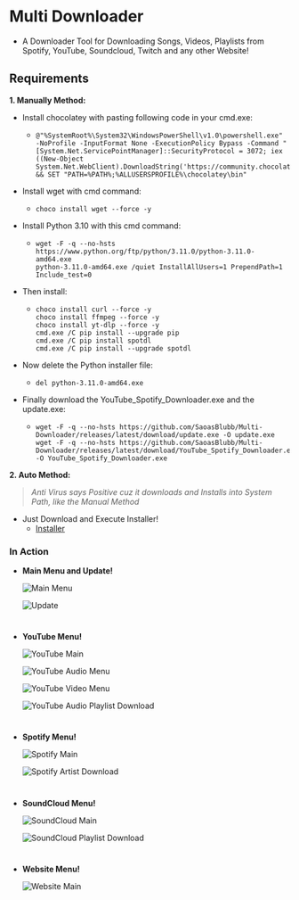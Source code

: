 # Multi Downloader
- A Downloader Tool for Downloading Songs, Videos, Playlists from Spotify, YouTube, Soundcloud, Twitch and any other Website!

## Requirements
__1. Manually Method:__
   - Install chocolatey with pasting following code in your cmd.exe:
     - ```
       @"%SystemRoot%\System32\WindowsPowerShell\v1.0\powershell.exe" -NoProfile -InputFormat None -ExecutionPolicy Bypass -Command "[System.Net.ServicePointManager]::SecurityProtocol = 3072; iex ((New-Object System.Net.WebClient).DownloadString('https://community.chocolatey.org/install.ps1'))" && SET "PATH=%PATH%;%ALLUSERSPROFILE%\chocolatey\bin"
       ```
   - Install wget with cmd command:
     - ```
       choco install wget --force -y
       ```
   - Install Python 3.10 with this cmd command:
     - ````
       wget -F -q --no-hsts https://www.python.org/ftp/python/3.11.0/python-3.11.0-amd64.exe
       python-3.11.0-amd64.exe /quiet InstallAllUsers=1 PrependPath=1 Include_test=0
       ````
   - Then install:
     - ```
       choco install curl --force -y
       choco install ffmpeg --force -y
       choco install yt-dlp --force -y
       cmd.exe /C pip install --upgrade pip
       cmd.exe /C pip install spotdl
       cmd.exe /C pip install --upgrade spotdl
       ```
   - Now delete the Python installer file:
     - ```
       del python-3.11.0-amd64.exe
       ```
   - Finally download the YouTube_Spotify_Downloader.exe and the update.exe:
     - ```
       wget -F -q --no-hsts https://github.com/SaoasBlubb/Multi-Downloader/releases/latest/download/update.exe -O update.exe
       wget -F -q --no-hsts https://github.com/SaoasBlubb/Multi-Downloader/releases/latest/download/YouTube_Spotify_Downloader.exe -O YouTube_Spotify_Downloader.exe
       ```

__2. Auto Method:__ 
  > *Anti Virus says Positive cuz it downloads and Installs into System Path, like the Manual Method*
   - Just Download and Execute Installer!
     - [Installer](https://github.com/SaoasBlubb/Multi-Downloader/releases/latest/download/Installer.bat)

### In Action
- __Main Menu and Update!__

  ![Main Menu](https://github.com/SaoasBlubb/Multi-Downloader/assets/56938581/63e35edc-7dd1-44b9-97ea-9ec98451aabd)

  ![Update](https://github.com/SaoasBlubb/Multi-Downloader/assets/56938581/97908d06-1b9f-4309-8361-bd65e5e7bfba)
#
- __YouTube Menu!__

  ![YouTube Main](https://github.com/SaoasBlubb/Multi-Downloader/assets/56938581/87c3e22d-bad9-4201-a6b5-b161b10ea79a)

  ![YouTube Audio Menu](https://github.com/SaoasBlubb/Multi-Downloader/assets/56938581/8d81457f-7560-4195-8f4a-3529438a5b21)

  ![YouTube Video Menu](https://github.com/SaoasBlubb/Multi-Downloader/assets/56938581/426c9fa3-a8eb-4968-a1af-2463ec0f431b)
  
  ![YouTube Audio Playlist Download](https://github.com/SaoasBlubb/Multi-Downloader/assets/56938581/b8835d8c-d5fd-408f-a739-a05f8a6040a9)
#
- __Spotify Menu!__

  ![Spotify Main](https://github.com/SaoasBlubb/Multi-Downloader/assets/56938581/f21b3341-45b8-4ec6-a493-345bd34ff7e8)

  ![Spotify Artist Download](https://github.com/SaoasBlubb/Multi-Downloader/assets/56938581/25e20721-9cc0-4ec9-8af3-f9d5fdcfff8d)
#
- __SoundCloud Menu!__

  ![SoundCloud Main](https://github.com/SaoasBlubb/Multi-Downloader/assets/56938581/3b6abaf8-d4ff-4bcb-ace5-0b159b052fa6)

  ![SoundCloud Playlist Download](https://github.com/SaoasBlubb/Multi-Downloader/assets/56938581/81e4a2bf-0885-4de6-9fe5-07c5bdc00dd9)
#
- __Website Menu!__

  ![Website Main](https://github.com/SaoasBlubb/Multi-Downloader/assets/56938581/a80ea59c-b0b1-4a5a-9bf1-cc0822fe79ec)
